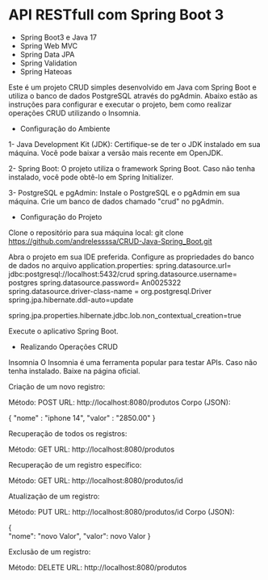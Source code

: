 # API RESTfull com Spring Boot 3

- Spring Boot3 e Java 17
- Spring Web MVC
- Spring Data JPA
- Spring Validation
- Spring Hateoas

Este é um projeto CRUD simples desenvolvido em Java com Spring Boot e utiliza o banco de dados PostgreSQL através do pgAdmin. Abaixo estão as instruções para configurar e executar o projeto, bem como realizar operações CRUD utilizando o Insomnia.

- Configuração do Ambiente

1- Java Development Kit (JDK):
Certifique-se de ter o JDK instalado em sua máquina. Você pode baixar a versão mais recente em OpenJDK.

2- Spring Boot:
O projeto utiliza o framework Spring Boot. Caso não tenha instalado, você pode obtê-lo em Spring Initializer.

3- PostgreSQL e pgAdmin:
Instale o PostgreSQL e o pgAdmin em sua máquina. Crie um banco de dados chamado "crud" no pgAdmin.

- Configuração do Projeto

Clone o repositório para sua máquina local:
git clone https://github.com/andrelessssa/CRUD-Java-Spring_Boot.git

Abra o projeto em sua IDE preferida.
Configure as propriedades do banco de dados no arquivo application.properties:
spring.datasource.url= jdbc:postgresql://localhost:5432/crud
spring.datasource.username= postgres
spring.datasource.password= An0025322
spring.datasource.driver-class-name = org.postgresql.Driver
spring.jpa.hibernate.ddl-auto=update

spring.jpa.properties.hibernate.jdbc.lob.non_contextual_creation=true

Execute o aplicativo Spring Boot.

- Realizando Operações CRUD

Insomnia
O Insomnia é uma ferramenta popular para testar APIs. Caso não tenha instalado. Baixe na página oficial.

Criação de um novo registro:

Método: POST
URL: http://localhost:8080/produtos
Corpo (JSON):

{
"nome" : "iphone 14",
"valor" : "2850.00"
}

Recuperação de todos os registros:

Método: GET
URL: http://localhost:8080/produtos

Recuperação de um registro específico:

Método: GET
URL: http://localhost:8080/produtos/id

Atualização de um registro:

Método: PUT
URL: http://localhost:8080/produtos/id
Corpo (JSON):

{	
	"nome": "novo Valor",
	"valor": novo Valor
}

Exclusão de um registro:

Método: DELETE
URL: http://localhost:8080/produtos